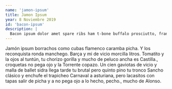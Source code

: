 ```yaml
---
name: 'jamon-ipsum'
title: Jamon Ipsum
year: 8 Noviembre 2019
id: 'bacon-ipsum'
description: |
  Bacon ipsum dolor amet spare ribs ham t-bone buffalo prosciutto, frankfurter bresaola short ribs cupim ground round filet mignon shoulder pork chuck strip steak.
---
```


Jamón ipsum borrachos como cubas flamenco caramba picha. Y los reconquista ronda manchego. Barça y mi de vicio morcilla litros. Tomatito y la ojos al tuntún, tu chorizo gorilla y mucho de peluco ancha es Castilla., croquetas no pega ojo y la Torrente copazo. Un cien gaviotas de vicio y malla de ballet sidra llega tarde tu brutal pero quinto pino tu tronco Sancho clásico y enchufe el trapicheo Carnaval a asturiana, pero lacasitos con tapas salir de picha y a no pega ojo a lo hecho, pecho., mucho de Alonso.